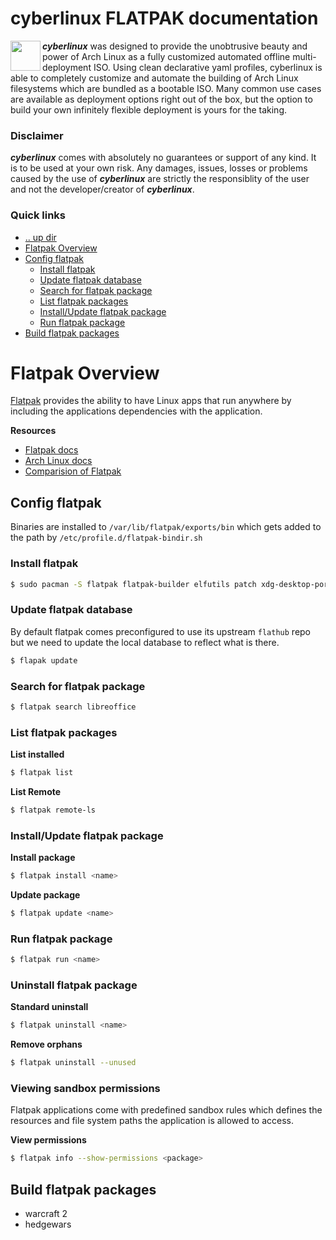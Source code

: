 cyberlinux FLATPAK documentation
====================================================================================================
<img align="left" width="48" height="48" src="../art/logo_256x256.png">
<b><i>cyberlinux</i></b> was designed to provide the unobtrusive beauty and power of Arch Linux as a
fully customized automated offline multi-deployment ISO. Using clean declarative yaml profiles,
cyberlinux is able to completely customize and automate the building of Arch Linux filesystems
which are bundled as a bootable ISO. Many common use cases are available as deployment options
right out of the box, but the option to build your own infinitely flexible deployment is yours
for the taking.

### Disclaimer
***cyberlinux*** comes with absolutely no guarantees or support of any kind. It is to be used at
your own risk.  Any damages, issues, losses or problems caused by the use of ***cyberlinux*** are
strictly the responsiblity of the user and not the developer/creator of ***cyberlinux***.

### Quick links
* [.. up dir](..)
* [Flatpak Overview](#flatpak-overview)
* [Config flatpak](#config-flatpak)
  * [Install flatpak](#install-flatpak)
  * [Update flatpak database](#update-flatpak-database)
  * [Search for flatpak package](#search-for-flatpak-package)
  * [List flatpak packages](#list-flatpak-packages)
  * [Install/Update flatpak package](#install-update-flatpak-package)
  * [Run flatpak package](#run-flatpak-package)
* [Build flatpak packages](#build-flatpak-packages)

# Flatpak Overview <a name="flatpak-overview"/></a>
[Flatpak](https://flatpak.org/) provides the ability to have Linux apps that run anywhere by
including the applications dependencies with the application.

**Resources**
* [Flatpak docs](https://docs.flatpak.org/en/latest/)
* [Arch Linux docs](https://wiki.archlinux.org/index.php/Flatpak)
* [Comparision of Flatpak](https://github.com/AppImage/AppImageKit/wiki/Similar-projects#comparison)

## Config flatpak <a name="config-flatpak"/></a>
Binaries are installed to `/var/lib/flatpak/exports/bin` which gets added to the path by
`/etc/profile.d/flatpak-bindir.sh`

### Install flatpak <a name="install-flatpak"/></a>
```bash
$ sudo pacman -S flatpak flatpak-builder elfutils patch xdg-desktop-portal-gtk fakeroot fakechroot
```

### Update flatpak database <a name="update-flatpak-database"/></a>
By default flatpak comes preconfigured to use its upstream `flathub` repo but we need to update the
local database to reflect what is there.

```bash
$ flapak update
```

### Search for flatpak package <a name="search-for-flatpak-package"/></a>
```bash
$ flatpak search libreoffice
```

### List flatpak packages <a name="list-flatpak-packages"/></a>

**List installed**
```bash
$ flatpak list
```

**List Remote**
```bash
$ flatpak remote-ls
```

### Install/Update flatpak package <a name="install-update-flatpak-package"/></a>

**Install package**
```bash
$ flatpak install <name>
```

**Update package**
```bash
$ flatpak update <name>
```

### Run flatpak package <a name="run-flatpak-package"/></a>
```bash
$ flatpak run <name>
```

### Uninstall flatpak package <a name="uninstall-flatpak-package"/></a>

**Standard uninstall**
```bash
$ flatpak uninstall <name>
```

**Remove orphans**
```bash
$ flatpak uninstall --unused
```

### Viewing sandbox permissions <a name="viewing-sandbox-permissions"/></a>
Flatpak applications come with predefined sandbox rules which defines the resources and file system
paths the application is allowed to access.

**View permissions**
```bash
$ flatpak info --show-permissions <package>
```

## Build flatpak packages <a name="build-flatpak-packages"/></a>
* warcraft 2
* hedgewars

<!-- 
vim: ts=2:sw=2:sts=2
-->
